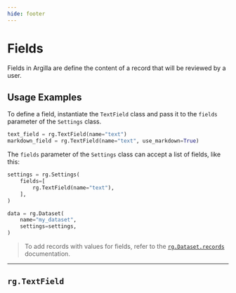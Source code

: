 ```yaml
---
hide: footer
---
```


# Fields

Fields in Argilla are define the content of a record that will be reviewed by a user.

## Usage Examples

To define a field, instantiate the `TextField` class and pass it to the `fields` parameter of the `Settings` class.

```python
text_field = rg.TextField(name="text")
markdown_field = rg.TextField(name="text", use_markdown=True)
```

The `fields` parameter of the `Settings` class can accept a list of fields, like this:

```python
settings = rg.Settings(
    fields=[
        rg.TextField(name="text"),
    ],
)

data = rg.Dataset(
    name="my_dataset",
    settings=settings,
)

```

> To add records with values for fields, refer to the [`rg.Dataset.records`](../records/records.md) documentation.

---

## `rg.TextField`


